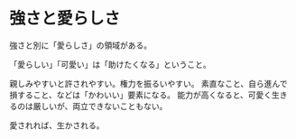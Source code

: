 # 強さと愛らしさ

強さと別に「愛らしさ」の領域がある。

「愛らしい」「可愛い」は「助けたくなる」ということ。

親しみやすいと許されやすい。権力を振るいやすい。
素直なこと、自ら進んで損すること、などは「かわいい」要素になる。
能力が高くなると、可愛く生きるのは厳しいが、両立できないこともない。

愛されれば、生かされる。
